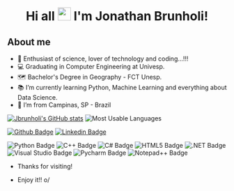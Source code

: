 <h1 align='center'>
  Hi all <img src=https://github.com/TheDudeThatCode/TheDudeThatCode/blob/master/Assets/Earth.gif width="30"> I'm Jonathan Brunholi!
</h1> 

## About me
- 🔭 Enthusiast of science, lover of technology and coding...!!! 
- 💻 Graduating in Computer Engineering at Univesp.
- 🗺 Bachelor's Degree in Geography - FCT Unesp.
- 📚 I’m currently learning Python, Machine Learning and everything about Data Science.
- 🏡 I’m from Campinas, SP - Brazil

[![Jbrunholi's GitHub stats](https://github-readme-stats.vercel.app/api?username=jbrunholi)](https://github.com/jbrunholi/github-readme-stats)
![Most Usable Languages](https://github-readme-stats.vercel.app/api/top-langs/?username=jbrunholi)

[![Github Badge](https://img.shields.io/badge/-Github-000?style=flat-square&logo=Github&logoColor=white&link=https://github.com/Jbrunholi)](https://github.com/Jbrunholi) [![Linkedin Badge](https://img.shields.io/badge/-LinkedIn-blue?style=flat-square&logo=Linkedin&logoColor=white&link=https://www.linkedin.com/in/jonathan-brunholi/)](https://www.linkedin.com/in/jonathan-brunholi/)

![Python Badge](https://img.shields.io/badge/Python-3776AB?style=for-the-badge&logo=python&logoColor=white) ![C++ Badge](https://img.shields.io/badge/C%2B%2B-00599C?style=for-the-badge&logo=c%2B%2B&logoColor=white) ![C# Badge](https://img.shields.io/badge/C%23-239120?style=for-the-badge&logo=c-sharp&logoColor=white) ![HTML5 Badge](https://img.shields.io/badge/HTML5-E34F26?style=for-the-badge&logo=html5&logoColor=white) ![.NET Badge](https://img.shields.io/badge/.NET-512BD4?style=for-the-badge&logo=dotnet&logoColor=white) ![Visual Studio Badge](https://img.shields.io/badge/Visual_Studio-5C2D91?style=for-the-badge&logo=visual%20studio&logoColor=white) ![Pycharm Badge](https://img.shields.io/badge/pycharm-143?style=for-the-badge&logo=pycharm&logoColor=black&color=black&labelColor=green) ![Notepad++ Badge](https://img.shields.io/badge/Notepad++-90E59A.svg?style=for-the-badge&logo=notepad%2B%2B&logoColor=black)



- Thanks for visiting!

- Enjoy it!! o/
